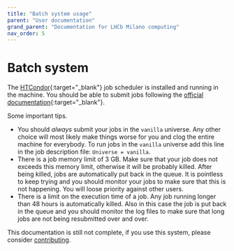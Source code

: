 ```yaml
---
title: "Batch system usage"
parent: "User documentation"
grand_parent: "Documentation for LHCb Milano computing"
nav_order: 5
---
```


# Batch system

The [HTCondor](https://research.cs.wisc.edu/htcondor/){:target="_blank"} job scheduler is installed and running in the machine.
You should be able to submit jobs following the [official documentation](https://htcondor.readthedocs.io/en/latest/){:target="_blank"}.

Some important tips.

- You should _always_ submit your jobs in the `vanilla` universe. Any other choice will most likely make things worse for you and clog the entire machine for everybody. To run jobs in the `vanilla` universe add this line in the job description file: `Universe = vanilla`.
- There is a job memory limit of 3 GB. Make sure that your job does not exceeds this memory limit, otherwise it will be probably killed. After being killed, jobs are automatically put back in the queue. It is pointless to keep trying and you should monitor your jobs to make sure that this is not happening. You will loose priority against other users.
- There is a limit on the execution time of a job. Any job running longer than 48 hours is automatically killed. Also in this case the job is put back in the queue and you should monitor the log files to make sure that long jobs are not being resubmitted over and over.

This documentation is still not complete, if you use this system, please consider [contributing](https://github.com/LHCb-Milano/LHCb-MI-Computing).
